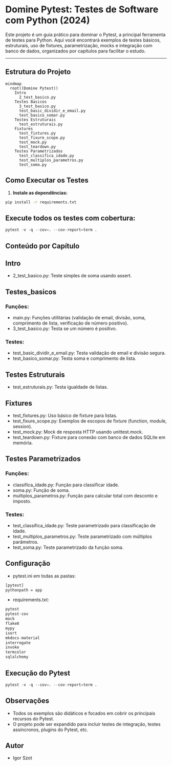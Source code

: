 # Domine Pytest: Testes de Software com Python (2024)

Este projeto é um guia prático para dominar o Pytest, a principal ferramenta de testes para Python. Aqui você encontrará exemplos de testes básicos, estruturais, uso de fixtures, parametrização, mocks e integração com banco de dados, organizados por capítulos para facilitar o estudo.

---

## Estrutura do Projeto

```mermaid
mindmap
  root((Domine Pytest))
    Intro
      2_test_basico.py
    Testes Basicos
      3_test_basico.py
      test_basic_dividir_e_email.py
      test_basico_somar.py
    Testes Estruturais
      test_estruturais.py
    Fixtures
      test_fixtures.py
      test_fixure_scope.py
      test_mock.py
      test_teardown.py
    Testes Parametrizados
      test_classifica_idade.py
      test_multiplos_parametros.py
      test_soma.py
```

## Como Executar os Testes

1. **Instale as dependências:**

```bash
pip install -r requirements.txt
```

## Execute todos os testes com cobertura:

```python
pytest -v -q --cov=. --cov-report=term .
```

## Conteúdo por Capítulo

## Intro

- 2_test_basico.py: Teste simples de soma usando assert.

## Testes_basicos

### Funções:

- main.py: Funções utilitárias (validação de email, divisão, soma, comprimento de lista, verificação de número positivo).
- 3_test_basico.py: Testa se um número é positivo.

### Testes:

- test_basic_dividir_e_email.py: Testa validação de email e divisão segura.
- test_basico_somar.py: Testa soma e comprimento de lista.
  
## Testes Estruturais

- test_estruturais.py: Testa igualdade de listas.
  
## Fixtures

- test_fixtures.py: Uso básico de fixture para listas.
- test_fixure_scope.py: Exemplos de escopos de fixture (function, module, session).
- test_mock.py: Mock de resposta HTTP usando unittest.mock.
- test_teardown.py: Fixture para conexão com banco de dados SQLite em memória.

## Testes Parametrizados

### Funções:

- classifica_idade.py: Função para classificar idade.
- soma.py: Função de soma.
- multiplos_parametros.py: Função para calcular total com desconto e imposto.

### Testes:

- test_classifica_idade.py: Teste parametrizado para classificação de idade.
- test_multiplos_parametros.py: Teste parametrizado com múltiplos parâmetros.
- test_soma.py: Teste parametrizado da função soma.

## Configuração

- pytest.ini em todas as pastas:

```bash
[pytest]
pythonpath = app
```

- requirements.txt:

```python
pytest 
pytest-cov 
mock 
flake8 
mypy 
isort 
mkdocs-material 
interrogate 
invoke 
termcolor 
sqlalchemy
```

## Execução do Pytest

```python
pytest -v -q --cov=. --cov-report=term .
```

## Observações

- Todos os exemplos são didáticos e focados em cobrir os principais recursos do Pytest.
- O projeto pode ser expandido para incluir testes de integração, testes assíncronos, plugins do Pytest, etc.

## Autor

- Igor Szot